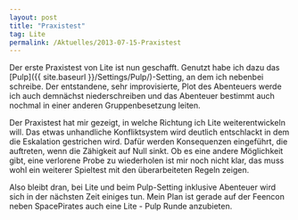 ```yaml
---
layout: post
title: "Praxistest"
tag: Lite
permalink: /Aktuelles/2013-07-15-Praxistest
---
```



Der erste Praxistest von Lite ist nun geschafft. Genutzt habe ich dazu das [Pulp]({{ site.baseurl }}/Settings/Pulp/)-Setting, an dem ich nebenbei schreibe. Der entstandene, sehr improvisierte, Plot des Abenteuers werde ich auch demnächst niederschreiben und das Abenteuer bestimmt auch nochmal in einer anderen Gruppenbesetzung leiten.

Der Praxistest hat mir gezeigt, in welche Richtung ich Lite weiterentwickeln will. Das etwas unhandliche Konfliktsystem wird deutlich entschlackt in dem die Eskalation gestrichen wird. Dafür werden Konsequenzen eingeführt, die auftreten, wenn die Zähigkeit auf Null sinkt. Ob es eine andere Möglichkeit gibt, eine verlorene Probe zu wiederholen ist mir noch nicht klar, das muss wohl ein weiterer Spieltest mit den überarbeiteten Regeln zeigen.

Also bleibt dran, bei Lite und beim Pulp-Setting inklusive Abenteuer wird sich in der nächsten Zeit einiges tun. Mein Plan ist gerade auf der Feencon neben SpacePirates auch eine Lite - Pulp Runde anzubieten.


